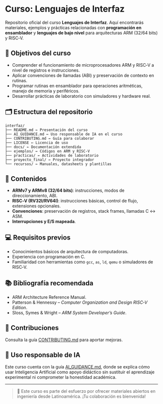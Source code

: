 # Curso: Lenguajes de Interfaz


Repositorio oficial del curso **Lenguajes de Interfaz**. Aquí encontrarás materiales, ejemplos y prácticas relacionadas con **programación en ensamblador** y **lenguajes de bajo nivel** para arquitecturas ARM (32/64 bits) y RISC‑V.


## 🎯 Objetivos del curso
- Comprender el funcionamiento de microprocesadores ARM y RISC‑V a nivel de registros e instrucciones.
- Aplicar convenciones de llamadas (ABI) y preservación de contexto en rutinas.
- Programar rutinas en ensamblador para operaciones aritméticas, manejo de memoria y periféricos.
- Desarrollar prácticas de laboratorio con simuladores y hardware real.


## 🗂 Estructura del repositorio
```plaintext
interfaz/
├── README.md ← Presentación del curso
├── AI_GUIDANCE.md ← Uso responsable de IA en el curso
├── CONTRIBUTING.md ← Guía para colaborar
├── LICENSE ← Licencia de uso
├── docs/ ← Documentación extendida
├── ejemplos/ ← Códigos en ARM y RISC‑V
├── practicas/ ← Actividades de laboratorio
├── proyecto_final/ ← Proyecto integrador
└── recursos/ ← Manuales, datasheets y plantillas
```


## 📘 Contenidos
- **ARMv7 y ARMv8 (32/64 bits)**: instrucciones, modos de direccionamiento, ABI.
- **RISC‑V (RV32I/RV64I)**: instrucciones básicas, control de flujo, extensiones opcionales.
- **Convenciones**: preservación de registros, stack frames, llamadas C ↔ ASM.
- **Interrupciones y E/S mapeada**.


## 💻 Requisitos previos
- Conocimientos básicos de arquitectura de computadoras.
- Experiencia con programación en C.
- Familiaridad con herramientas como `gcc`, `as`, `ld`, `qemu` o simuladores de RISC‑V.


## 📚 Bibliografía recomendada
- ARM Architecture Reference Manual.
- Patterson & Hennessy – *Computer Organization and Design RISC‑V Edition*.
- Sloss, Symes & Wright – *ARM System Developer’s Guide*.


## 🤝 Contribuciones
Consulta la guía [CONTRIBUTING.md](./CONTRIBUTING.md) para aportar mejoras.


## 🔎 Uso responsable de IA
Este curso cuenta con la guía [AI_GUIDANCE.md](./AI_GUIDANCE.md), donde se explica cómo usar Inteligencia Artificial como apoyo didáctico sin sustituir el aprendizaje experimental ni comprometer la honestidad académica.


---


> 📣 Este curso es parte del esfuerzo por ofrecer materiales abiertos en ingeniería desde Latinoamérica. ¡Tu colaboración es bienvenida!
